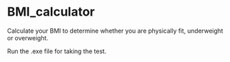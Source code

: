 # BMI_calculator
Calculate your BMI to determine whether you are physically fit, underweight or overweight.

Run the .exe file for taking the test.
